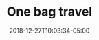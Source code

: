 ---
title: "One bag travel"
date: 2018-12-27T10:03:34-05:00
draft: false
categories: ["featured", lifestyle"]
---